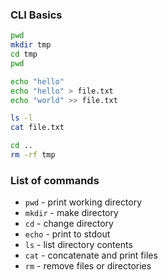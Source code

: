 ### CLI Basics

```bash
pwd
mkdir tmp
cd tmp
pwd

echo "hello"
echo "hello" > file.txt
echo "world" >> file.txt

ls -l
cat file.txt

cd ..
rm -rf tmp
```

### List of commands

-   `pwd` - print working directory
-   `mkdir` - make directory
-   `cd` - change directory
-   `echo` - print to stdout
-   `ls` - list directory contents
-   `cat` - concatenate and print files
-   `rm` - remove files or directories
